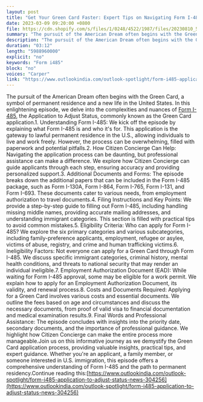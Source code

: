 ```yaml
---
layout: post
title: "Get Your Green Card Faster: Expert Tips on Navigating Form I-485"
date: 2023-03-09 09:20:00 +0800
file: https://cdn.shopify.com/s/files/1/0248/4522/1987/files/20230810_5.mp3?v=1691631921
summary: "The pursuit of the American Dream often begins with the Green Card, a symbol of permanent residence and a new life in the United States. In this enlightening episode, we delve into the complexities and nuances of Form I-485, the Application to Adjust Status, commonly known as the Green Card application.1. Understanding Form I-485: We kick off the episode by explaining what Form I-485 is and who it's for. This application is the gateway to lawful permanent residence in the U.S., allowing individuals to live and work freely. However, the process can be overwhelming, filled with paperwork and potential pitfalls.2. How Citizen Concierge Can Help: Navigating the application process can be daunting, but professional assistance can make a difference. We explore how Citizen Concierge can guide applicants through each step, ensuring accuracy and providing personalized support.3. Additional Documents and Forms: The episode breaks down the additional papers that can be included in the Form I-485 package, such as Form I-130A, Form I-864, Form I-765, Form I-131, and Form I-693. These documents cater to various needs, from employment authorization to travel documents.4. Filing Instructions and Key Points: We provide a step-by-step guide to filling out Form I-485, including handling missing middle names, providing accurate mailing addresses, and understanding immigrant categories. This section is filled with practical tips to avoid common mistakes.5. Eligibility Criteria: Who can apply for Form I-485? We explore the six primary categories and various subcategories, including family-preference applicants, employment, refugee or asylee, victims of abuse, registry, and crime and human trafficking victims.6. Ineligibility Factors: Not everyone can apply for a Green Card through Form I-485. We discuss specific immigrant categories, criminal history, mental health conditions, and threats to national security that may render an individual ineligible.7. Employment Authorization Document (EAD): While waiting for Form I-485 approval, some may be eligible for a work permit. We explain how to apply for an Employment Authorization Document, its validity, and renewal process.8. Costs and Documents Required: Applying for a Green Card involves various costs and essential documents. We outline the fees based on age and circumstances and discuss the necessary documents, from proof of valid visa to financial documentation and medical examination results.9. Final Words and Professional Assistance: The episode concludes with insights into the priority date, secondary documents, and the importance of professional guidance. We highlight how Citizen Concierge can make the entire process more manageable.Join us on this informative journey as we demystify the Green Card application process, providing valuable insights, practical tips, and expert guidance. Whether you're an applicant, a family member, or someone interested in U.S. immigration, this episode offers a comprehensive understanding of Form I-485 and the path to permanent residency."
description: "The pursuit of the American Dream often begins with the Green Card, a symbol of permanent residence and a new life in the United States. In this enlightening episode, we delve into the complexities and nuances of <a href='https://www.outlookindia.com/outlook-spotlight/form-i485-application-to-adjust-status-news-304256'>Form I-485</a>, the Application to Adjust Status, commonly known as the Green Card application.1. Understanding Form I-485: We kick off the episode by explaining what Form I-485 is and who it's for. This application is the gateway to lawful permanent residence in the U.S., allowing individuals to live and work freely. However, the process can be overwhelming, filled with paperwork and potential pitfalls.2. How Citizen Concierge Can Help: Navigating the application process can be daunting, but professional assistance can make a difference. We explore how Citizen Concierge can guide applicants through each step, ensuring accuracy and providing personalized support.3. Additional Documents and Forms: The episode breaks down the additional papers that can be included in the Form I-485 package, such as Form I-130A, Form I-864, Form I-765, Form I-131, and Form I-693. These documents cater to various needs, from employment authorization to travel documents.4. Filing Instructions and Key Points: We provide a step-by-step guide to filling out Form I-485, including handling missing middle names, providing accurate mailing addresses, and understanding immigrant categories. This section is filled with practical tips to avoid common mistakes.5. Eligibility Criteria: Who can apply for Form I-485? We explore the six primary categories and various subcategories, including family-preference applicants, employment, refugee or asylee, victims of abuse, registry, and crime and human trafficking victims.6. Ineligibility Factors: Not everyone can apply for a Green Card through Form I-485. We discuss specific immigrant categories, criminal history, mental health conditions, and threats to national security that may render an individual ineligible.7. Employment Authorization Document (EAD): While waiting for Form I-485 approval, some may be eligible for a work permit. We explain how to apply for an Employment Authorization Document, its validity, and renewal process.8. Costs and Documents Required: Applying for a Green Card involves various costs and essential documents. We outline the fees based on age and circumstances and discuss the necessary documents, from proof of valid visa to financial documentation and medical examination results.9. Final Words and Professional Assistance: The episode concludes with insights into the priority date, secondary documents, and the importance of professional guidance. We highlight how Citizen Concierge can make the entire process more manageable.Join us on this informative journey as we demystify the Green Card application process, providing valuable insights, practical tips, and expert guidance. Whether you're an applicant, a family member, or someone interested in U.S. immigration, this episode offers a comprehensive understanding of Form I-485 and the path to permanent residency.Continue reading this:<a href='https://www.outlookindia.com/outlook-spotlight/form-i485-application-to-adjust-status-news-304256'>https://www.outlookindia.com/outlook-spotlight/form-i485-application-to-adjust-status-news-304256</a> "
duration: "03:12"
length: "5988960000"
explicit: "no"
keywords: "Form i485"
block: "no"
voices: "Carper"
link: "https://www.outlookindia.com/outlook-spotlight/form-i485-application-to-adjust-status-news-304256"
---
```


The pursuit of the American Dream often begins with the Green Card, a symbol of permanent residence and a new life in the United States. In this enlightening episode, we delve into the complexities and nuances of [Form I-485](https://www.outlookindia.com/outlook-spotlight/form-i485-application-to-adjust-status-news-304256), the Application to Adjust Status, commonly known as the Green Card application.1. Understanding Form I-485: We kick off the episode by explaining what Form I-485 is and who it's for. This application is the gateway to lawful permanent residence in the U.S., allowing individuals to live and work freely. However, the process can be overwhelming, filled with paperwork and potential pitfalls.2. How Citizen Concierge Can Help: Navigating the application process can be daunting, but professional assistance can make a difference. We explore how Citizen Concierge can guide applicants through each step, ensuring accuracy and providing personalized support.3. Additional Documents and Forms: The episode breaks down the additional papers that can be included in the Form I-485 package, such as Form I-130A, Form I-864, Form I-765, Form I-131, and Form I-693. These documents cater to various needs, from employment authorization to travel documents.4. Filing Instructions and Key Points: We provide a step-by-step guide to filling out Form I-485, including handling missing middle names, providing accurate mailing addresses, and understanding immigrant categories. This section is filled with practical tips to avoid common mistakes.5. Eligibility Criteria: Who can apply for Form I-485? We explore the six primary categories and various subcategories, including family-preference applicants, employment, refugee or asylee, victims of abuse, registry, and crime and human trafficking victims.6. Ineligibility Factors: Not everyone can apply for a Green Card through Form I-485. We discuss specific immigrant categories, criminal history, mental health conditions, and threats to national security that may render an individual ineligible.7. Employment Authorization Document (EAD): While waiting for Form I-485 approval, some may be eligible for a work permit. We explain how to apply for an Employment Authorization Document, its validity, and renewal process.8. Costs and Documents Required: Applying for a Green Card involves various costs and essential documents. We outline the fees based on age and circumstances and discuss the necessary documents, from proof of valid visa to financial documentation and medical examination results.9. Final Words and Professional Assistance: The episode concludes with insights into the priority date, secondary documents, and the importance of professional guidance. We highlight how Citizen Concierge can make the entire process more manageable.Join us on this informative journey as we demystify the Green Card application process, providing valuable insights, practical tips, and expert guidance. Whether you're an applicant, a family member, or someone interested in U.S. immigration, this episode offers a comprehensive understanding of Form I-485 and the path to permanent residency.Continue reading this:[https://www.outlookindia.com/outlook-spotlight/form-i485-application-to-adjust-status-news-304256](https://www.outlookindia.com/outlook-spotlight/form-i485-application-to-adjust-status-news-304256)
